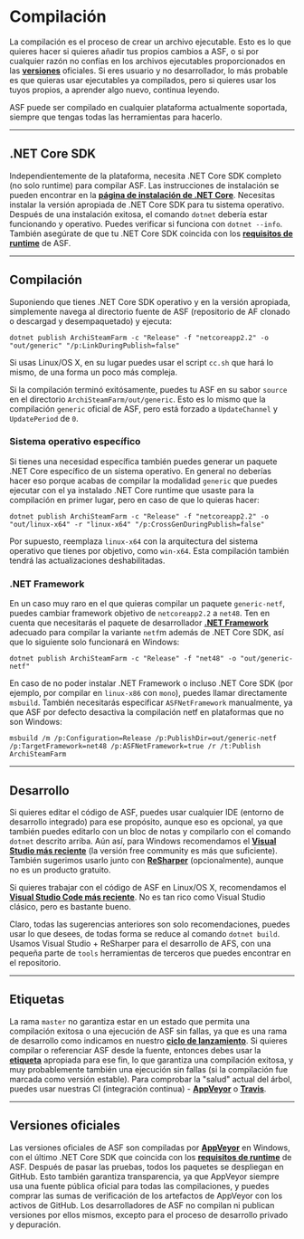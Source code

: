 # Compilación

La compilación es el proceso de crear un archivo ejecutable. Esto es lo que quieres hacer si quieres añadir tus propios cambios a ASF, o si por cualquier razón no confías en los archivos ejecutables proporcionados en las **[versiones](https://github.com/JustArchiNET/ArchiSteamFarm/releases)** oficiales. Si eres usuario y no desarrollador, lo más probable es que quieras usar ejecutables ya compilados, pero si quieres usar los tuyos propios, a aprender algo nuevo, continua leyendo.

ASF puede ser compilado en cualquier plataforma actualmente soportada, siempre que tengas todas las herramientas para hacerlo.

* * *

## .NET Core SDK

Independientemente de la plataforma, necesita .NET Core SDK completo (no solo runtime) para compilar ASF. Las instrucciones de instalación se pueden encontrar en la **[página de instalación de .NET Core](https://dotnet.microsoft.com/download)**. Necesitas instalar la versión apropiada de .NET Core SDK para tu sistema operativo. Después de una instalación exitosa, el comando `dotnet` debería estar funcionando y operativo. Puedes verificar si funciona con `dotnet --info`. También asegúrate de que tu .NET Core SDK coincida con los **[requisitos de runtime](https://github.com/JustArchiNET/ArchiSteamFarm/wiki/Compatibility-es-es#requisitos-de-runtime)** de ASF.

* * *

## Compilación

Suponiendo que tienes .NET Core SDK operativo y en la versión apropiada, simplemente navega al directorio fuente de ASF (repositorio de AF clonado o descargad y desempaquetado) y ejecuta:

```shell
dotnet publish ArchiSteamFarm -c "Release" -f "netcoreapp2.2" -o "out/generic" "/p:LinkDuringPublish=false"
```

Si usas Linux/OS X, en su lugar puedes usar el script `cc.sh` que hará lo mismo, de una forma un poco más compleja.

Si la compilación terminó exitósamente, puedes tu ASF en su sabor `source` en el directorio `ArchiSteamFarm/out/generic`. Esto es lo mismo que la compilación `generic` oficial de ASF, pero está forzado a `UpdateChannel` y `UpdatePeriod` de `0`.

### Sistema operativo específico

Si tienes una necesidad específica también puedes generar un paquete .NET Core específico de un sistema operativo. En general no deberías hacer eso porque acabas de compilar la modalidad `generic` que puedes ejecutar con el ya instalado .NET Core runtime que usaste para la compilación en primer lugar, pero en caso de que lo quieras hacer:

```shell
dotnet publish ArchiSteamFarm -c "Release" -f "netcoreapp2.2" -o "out/linux-x64" -r "linux-x64" "/p:CrossGenDuringPublish=false"
```

Por supuesto, reemplaza `linux-x64` con la arquitectura del sistema operativo que tienes por objetivo, como `win-x64`. Esta compilación también tendrá las actualizaciones deshabilitadas.

### .NET Framework

En un caso muy raro en el que quieras compilar un paquete `generic-netf`, puedes cambiar framework objetivo de `netcoreapp2.2` a `net48`. Ten en cuenta que necesitarás el paquete de desarrollador **[.NET Framework](https://dotnet.microsoft.com/download/visual-studio-sdks)** adecuado para compilar la variante `netf`m además de .NET Core SDK, así que lo siguiente solo funcionará en Windows:

```shell
dotnet publish ArchiSteamFarm -c "Release" -f "net48" -o "out/generic-netf"
```

En caso de no poder instalar .NET Framework o incluso .NET Core SDK (por ejemplo, por compilar en `linux-x86` con `mono`), puedes llamar directamente `msbuild`. También necesitarás especificar `ASFNetFramework` manualmente, ya que ASF por defecto desactiva la compilación netf en plataformas que no son Windows:

```shell
msbuild /m /p:Configuration=Release /p:PublishDir=out/generic-netf /p:TargetFramework=net48 /p:ASFNetFramework=true /r /t:Publish ArchiSteamFarm
```

* * *

## Desarrollo

Si quieres editar el código de ASF, puedes usar cualquier IDE (entorno de desarrollo integrado) para ese propósito, aunque eso es opcional, ya que también puedes editarlo con un bloc de notas y compilarlo con el comando `dotnet` descrito arriba. Aún así, para Windows recomendamos el **[Visual Studio más reciente](https://visualstudio.microsoft.com/downloads)** (la versión free community es más que suficiente). También sugerimos usarlo junto con **[ReSharper](https://www.jetbrains.com/resharper)** (opcionalmente), aunque no es un producto gratuito.

Si quieres trabajar con el código de ASF en Linux/OS X, recomendamos el **[Visual Studio Code más reciente](https://code.visualstudio.com/download)**. No es tan rico como Visual Studio clásico, pero es bastante bueno.

Claro, todas las sugerencias anteriores son solo recomendaciones, puedes usar lo que desees, de todas forma se reduce al comando `dotnet build`. Usamos Visual Studio + ReSharper para el desarrollo de AFS, con una pequeña parte de `tools` herramientas de terceros que puedes encontrar en el repositorio.

* * *

## Etiquetas

La rama `master` no garantiza estar en un estado que permita una compilación exitosa o una ejecución de ASF sin fallas, ya que es una rama de desarrollo como indicamos en nuestro **[ciclo de lanzamiento](https://github.com/JustArchiNET/ArchiSteamFarm/wiki/Release-cycle-es-es)**. Si quieres compilar o referenciar ASF desde la fuente, entonces debes usar la **[etiqueta](https://github.com/JustArchiNET/ArchiSteamFarm/tags)** apropiada para ese fin, lo que garantiza una compilación exitosa, y muy probablemente también una ejecución sin fallas (si la compilación fue marcada como versión estable). Para comprobar la "salud" actual del árbol, puedes usar nuestras CI (integración continua) - **[AppVeyor](https://ci.appveyor.com/project/JustArchi/ArchiSteamFarm)** o **[Travis](https://travis-ci.com/JustArchiNET/ArchiSteamFarm)**.

* * *

## Versiones oficiales

Las versiones oficiales de ASF son compiladas por **[AppVeyor](https://ci.appveyor.com/project/JustArchi/ArchiSteamFarm)** en Windows, con el último .NET Core SDK que coincida con los **[requisitos de runtime](https://github.com/JustArchiNET/ArchiSteamFarm/wiki/Compatibility-es-es#requisitos-de-runtime)** de ASF. Después de pasar las pruebas, todos los paquetes se despliegan en GitHub. Esto también garantiza transparencia, ya que AppVeyor siempre usa una fuente pública oficial para todas las compilaciones, y puedes comprar las sumas de verificación de los artefactos de AppVeyor con los activos de GitHub. Los desarrolladores de ASF no compilan ni publican versiones por ellos mismos, excepto para el proceso de desarrollo privado y depuración.